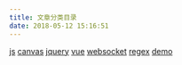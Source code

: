```yaml
---
title: 文章分类目录
date: 2018-05-12 15:16:51
---
```


<a class="tag_button" href="js/">js</a>
<a class="tag_button" href="canvas/">canvas</a>
<a class="tag_button" href="jquery/">jquery</a>
<a class="tag_button" href="vue/">vue</a>
<a class="tag_button" href="websocket/">websocket</a>
<a class="tag_button" href="regex/">regex</a>
<a class="tag_button" href="demo/">demo</a>